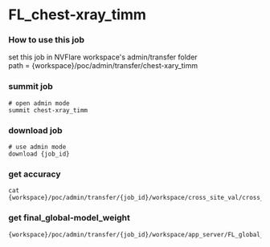 # FL_chest-xray_timm



### How to use this job
set this job in NVFlare workspace's admin/transfer folder <br>
path = {workspace}/poc/admin/transfer/chest-xary_timm

### summit job
```
# open admin mode
summit chest-xray_timm
```

### download job
```
# use admin mode
download {job_id}
```

### get accuracy
```
cat {workspace}/poc/admin/transfer/{job_id}/workspace/cross_site_val/cross_val_results.json
```

### get final_global-model_weight
```
{workspace}/poc/admin/transfer/{job_id}/workspace/app_server/FL_global_model.pt
```

